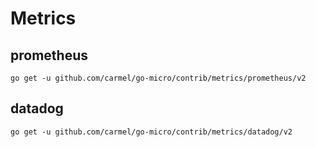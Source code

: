 # Metrics

## prometheus
```
go get -u github.com/carmel/go-micro/contrib/metrics/prometheus/v2
```

## datadog
```
go get -u github.com/carmel/go-micro/contrib/metrics/datadog/v2
```